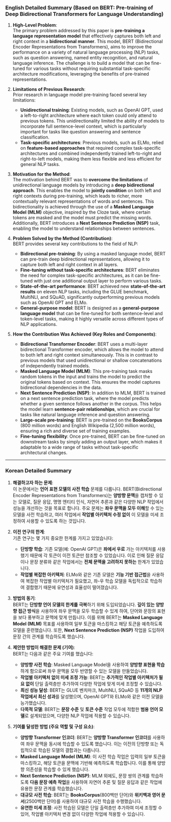 ### English Detailed Summary (Based on BERT: Pre-training of Deep Bidirectional Transformers for Language Understanding)

1. **High-Level Problem**:  
   The primary problem addressed by this paper is **pre-training a language representation model** that effectively captures both left and right context in a **bidirectional manner**. This model, BERT (Bidirectional Encoder Representations from Transformers), aims to improve the performance on a variety of natural language processing (NLP) tasks, such as question answering, named entity recognition, and natural language inference. The challenge is to build a model that can be fine-tuned for various tasks without requiring substantial task-specific architecture modifications, leveraging the benefits of pre-trained representations.

2. **Limitations of Previous Research**:  
   Prior research in language model pre-training faced several key limitations:
   - **Unidirectional training**: Existing models, such as OpenAI GPT, used a left-to-right architecture where each token could only attend to previous tokens. This unidirectionality limited the ability of models to incorporate full sentence-level context, which is particularly important for tasks like question answering and sentence classification.
   - **Task-specific architectures**: Previous models, such as ELMo, relied on **feature-based approaches** that required complex task-specific architectures and combined independently trained left-to-right and right-to-left models, making them less flexible and less efficient for general NLP tasks.

3. **Motivation for the Method**:  
   The motivation behind BERT was to **overcome the limitations** of unidirectional language models by introducing a **deep bidirectional approach**. This enables the model to **jointly condition** on both left and right contexts during pre-training, which leads to richer, more contextually relevant representations of words and sentences. This bidirectionality is achieved through the use of a **Masked Language Model (MLM)** objective, inspired by the Cloze task, where certain tokens are masked and the model must predict the missing words. Additionally, BERT introduces a **Next Sentence Prediction (NSP)** task, enabling the model to understand relationships between sentences.

4. **Problem Solved by the Method (Contribution)**:  
   BERT provides several key contributions to the field of NLP:
   - **Bidirectional pre-training**: By using a masked language model, BERT can pre-train deep bidirectional representations, allowing it to capture both left and right context in all layers.
   - **Fine-tuning without task-specific architectures**: BERT eliminates the need for complex task-specific architectures, as it can be fine-tuned with just one additional output layer to perform various tasks.
   - **State-of-the-art performance**: BERT achieved new **state-of-the-art results** on eleven NLP tasks, including the GLUE benchmark, MultiNLI, and SQuAD, significantly outperforming previous models such as OpenAI GPT and ELMo.
   - **General-purpose model**: BERT is designed as a **general-purpose language model** that can be fine-tuned for both sentence-level and token-level tasks, making it highly versatile across different types of NLP applications.

5. **How the Contribution Was Achieved (Key Roles and Components)**:  
   - **Bidirectional Transformer Encoder**: BERT uses a multi-layer bidirectional Transformer encoder, which allows the model to attend to both left and right context simultaneously. This is in contrast to previous models that used unidirectional or shallow concatenations of independently trained models.
   - **Masked Language Model (MLM)**: This pre-training task masks random tokens in the input and trains the model to predict the original tokens based on context. This ensures the model captures bidirectional dependencies in the data.
   - **Next Sentence Prediction (NSP)**: In addition to MLM, BERT is trained on a next sentence prediction task, where the model predicts whether a given sentence follows another in the corpus. This helps the model learn **sentence-pair relationships**, which are crucial for tasks like natural language inference and question answering.
   - **Large-scale pre-training**: BERT is pre-trained on the **BooksCorpus** (800 million words) and English Wikipedia (2,500 million words), ensuring a rich and diverse set of training examples.
   - **Fine-tuning flexibility**: Once pre-trained, BERT can be fine-tuned on downstream tasks by simply adding an output layer, which makes it adaptable to a wide range of tasks without task-specific architectural changes.

---

### Korean Detailed Summary

1. **해결하고자 하는 문제**:  
   이 논문에서는 **언어 표현 모델의 사전 학습** 문제를 다룹니다. BERT(Bidirectional Encoder Representations from Transformers)는 **양방향 문맥**을 캡처할 수 있는 모델로, 질문 응답, 명명 엔티티 인식, 자연어 추론과 같은 다양한 NLP 작업에서 성능을 개선하는 것을 목표로 합니다. 주요 문제는 **좌우 문맥을 모두 이해**할 수 있는 모델을 사전 학습하고, 여러 작업에서 **작업별 아키텍처 수정 없이** 이 모델을 미세 조정하여 사용할 수 있도록 하는 것입니다.

2. **이전 연구의 한계**:  
   기존 연구는 몇 가지 중요한 한계를 가지고 있었습니다:
   - **단방향 학습**: 기존 모델(예: OpenAI GPT)은 **좌에서 우로** 가는 아키텍처를 사용했기 때문에 각 토큰이 이전 토큰만 참조할 수 있었습니다. 이로 인해 질문 응답이나 문장 분류와 같은 작업에서는 **전체 문맥을 고려하지 못하는** 한계가 있었습니다.
   - **작업별 복잡한 아키텍처**: ELMo와 같은 기존 모델은 **기능 기반 접근법**을 사용하여 복잡한 작업별 아키텍처가 필요했고, 좌-우 학습 모델을 독립적으로 학습하여 결합했기 때문에 유연성과 효율성이 떨어졌습니다.

3. **방법의 동기**:  
   BERT는 **단방향 언어 모델의 한계를 극복**하기 위해 도입되었습니다. **깊이 있는 양방향 접근 방식**을 사용하여 좌우 문맥을 모두 학습할 수 있게 하여, 단어와 문장의 표현을 보다 풍부하고 문맥에 맞게 만듭니다. 이를 위해 BERT는 **Masked Language Model (MLM)** 목표를 사용하여 일부 토큰을 마스킹하고 해당 토큰을 예측하도록 모델을 훈련했습니다. 또한, **Next Sentence Prediction (NSP)** 작업을 도입하여 문장 간의 관계를 학습하도록 했습니다.

4. **제안한 방법이 해결한 문제 (기여)**:  
   BERT는 다음과 같은 주요 기여를 했습니다:
   - **양방향 사전 학습**: Masked Language Model을 사용하여 **양방향 표현을 학습**하게 함으로써 좌우 문맥을 모두 반영할 수 있는 모델을 만들었습니다.
   - **작업별 아키텍처 없이 미세 조정 가능**: BERT는 **추가적인 작업별 아키텍처가 필요 없이** 단일 출력층만 추가하여 다양한 작업에 맞게 미세 조정할 수 있습니다.
   - **최신 성능 달성**: BERT는 GLUE 벤치마크, MultiNLI, SQuAD 등 **11개의 NLP 작업에서 최신 성과**를 달성했으며, OpenAI GPT와 ELMo와 같은 이전 모델을 능가했습니다.
   - **다목적 모델**: BERT는 **문장 수준** 및 **토큰 수준** 작업 모두에 적합한 **범용 언어 모델**로 설계되었으며, 다양한 NLP 작업에 적용할 수 있습니다.

5. **기여를 달성한 방법 (주요 역할 및 구성 요소)**:  
   - **양방향 Transformer 인코더**: BERT는 **양방향 Transformer 인코더**를 사용하여 좌우 문맥을 동시에 학습할 수 있도록 했습니다. 이는 이전의 단방향 또는 독립적으로 학습된 모델의 결합과는 다릅니다.
   - **Masked Language Model (MLM)**: 이 사전 학습 작업은 입력의 일부 토큰을 마스킹하고, 해당 토큰을 문맥에 기반해 예측하도록 학습합니다. 이를 통해 양방향 의존성을 학습할 수 있게 했습니다.
   - **Next Sentence Prediction (NSP)**: MLM 외에도, 문장 쌍의 관계를 학습하도록 **다음 문장 예측 작업**을 사용하여 자연어 추론 및 질문 응답과 같은 작업에 유용한 문장 관계를 학습했습니다.
   - **대규모 사전 학습**: BERT는 **BooksCorpus**(800백만 단어)와 **위키백과 영어 문서**(2500백만 단어)를 사용하여 대규모 사전 학습을 수행했습니다.
   - **유연한 미세 조정**: 사전 학습된 모델은 단일 출력층만 추가하여 미세 조정할 수 있어, 작업별 아키텍처 변경 없이 다양한 작업에 적용할 수 있습니다.
